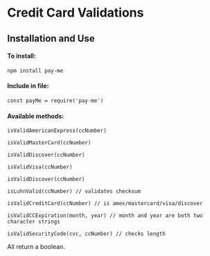 # Credit Card Validations

## Installation and Use

#### To install:

`npm install pay-me`

#### Include in file:

`const payMe = require('pay-me')`

#### Available methods:

`isValidAmericanExpress(ccNumber)`

`isValidMasterCard(ccNumber)`

`isValidDiscover(ccNumber)`

`isValidVisa(ccNumber)`

`isValidDiscover(ccNumber)`

`isLuhnValid(ccNumber) // validates checksum`

`isValidCreditCard(ccNumber) // is amex/mastercard/visa/discover`

`isValidCCExpiration(month, year) // month and year are both two character strings`

`isValidSecurityCode(cvc, ccNumber) // checks length`

All return a boolean.
